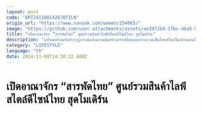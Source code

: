 ```yaml
---
layout: post
code: "ART24110814267QTILN"
origin_url: "https://www.sanook.com/women/254665/"
image: "https://github.com/user-attachments/assets/ae3972b9-1fbc-46a5-9501-dc2a0d7604f2"
title: "เปิดอาณาจักร “สารพัดไทย” ศูนย์รวมสินค้าไลฟ์สไตล์ดีไซน์ไทย สุดโมเดิร์น"
description: "เตรียมพร้อมกับปรากฏการณ์แห่งความคิดสร้างสรรค์ที่สอดแทรกความเป็นไทยสไตล์โมเดิร์นผ่านไอเทมหลากดีไซน์"
category: "LIFESTYLE"
language: "th"
date: 2024-11-08T14:30:22.608Z
---
```


# เปิดอาณาจักร “สารพัดไทย” ศูนย์รวมสินค้าไลฟ์สไตล์ดีไซน์ไทย สุดโมเดิร์น